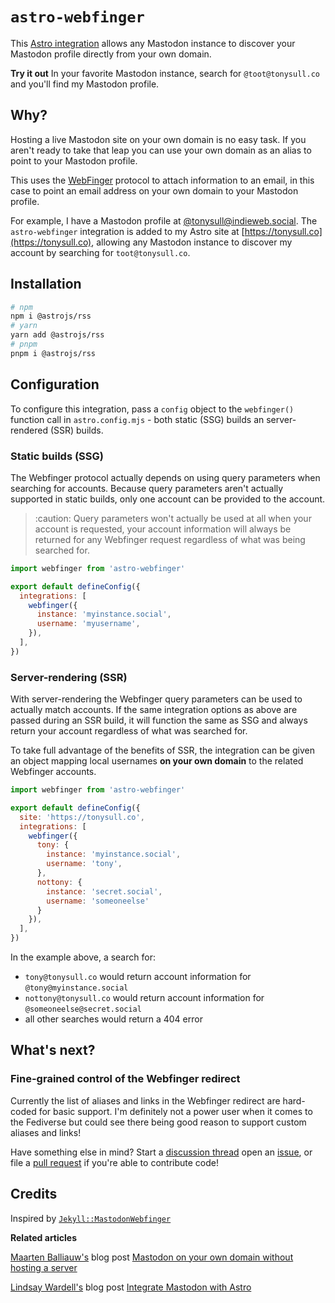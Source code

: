 # `astro-webfinger`

This [Astro integration](https://docs.astro.build/en/guides/integrations-guide/) allows any Mastodon instance to discover your Mastodon profile directly from your own domain.

**Try it out** In your favorite Mastodon instance, search for `@toot@tonysull.co` and you'll find my Mastodon profile.

## Why?

Hosting a live Mastodon site on your own domain is no easy task. If you aren't ready to take that leap you can use your own domain as an alias to point to your Mastodon profile.

This uses the [WebFinger](https://webfinger.net/) protocol to attach information to an email, in this case to point an email address on your own domain to your Mastodon profile.

For example, I have a Mastodon profile at [@tonysull@indieweb.social](https://indieweb.social/@tonysull). The `astro-webfinger` integration is added to my Astro site at [https://tonysull.co](https://tonysull.co), allowing any Mastodon instance to discover my account by searching for `toot@tonysull.co`.

## Installation

```bash
# npm
npm i @astrojs/rss
# yarn
yarn add @astrojs/rss
# pnpm
pnpm i @astrojs/rss
```

## Configuration


To configure this integration, pass a `config` object to the `webfinger()` function call in `astro.config.mjs` - both static (SSG) builds an server-rendered (SSR) builds.

### Static builds (SSG)

The Webfinger protocol actually depends on using query parameters when searching for accounts. Because query parameters aren't actually supported in static builds, only one account can be provided to the account.

> :caution: Query parameters won't actually be used at all when your account is requested, your account information will always be returned for any Webfinger request regardless of what was being searched for.


```js
import webfinger from 'astro-webfinger'

export default defineConfig({
  integrations: [
    webfinger({
      instance: 'myinstance.social',
      username: 'myusername',
    }),
  ],
})
```

### Server-rendering (SSR)

With server-rendering the Webfinger query parameters can be used to actually match accounts. If the same integration options as above are passed during an SSR build, it will function the same as SSG and always return your account regardless of what was searched for.

To take full advantage of the benefits of SSR, the integration can be given an object mapping local usernames **on your own domain** to the related Webfinger accounts.

```js
import webfinger from 'astro-webfinger'

export default defineConfig({
  site: 'https://tonysull.co',
  integrations: [
    webfinger({
      tony: {
        instance: 'myinstance.social',
        username: 'tony',
      },
      nottony: {
        instance: 'secret.social',
        username: 'someoneelse'
      }
    }),
  ],
})
```

In the example above, a search for:

- `tony@tonysull.co` would return account information for `@tony@myinstance.social`
- `nottony@tonysull.co` would return account information for `@someoneelse@secret.social`
- all other searches would return a 404 error

## What's next?

### Fine-grained control of the Webfinger redirect

Currently the list of aliases and links in the Webfinger redirect are hard-coded for basic support. I'm definitely not a power user when it comes to the Fediverse but could see there being good reason to support custom aliases and links!

Have something else in mind? Start a [discussion thread](https://github.com/tony-sull/astro-webfinger/discussions) open an [issue](https://github.com/tony-sull/astro-webfinger/issues), or file a [pull request](https://github.com/tony-sull/astro-webfinger/pulls) if you're able to contribute code!

## Credits

Inspired by [`Jekyll::MastodonWebfinger`](https://github.com/philnash/jekyll-mastodon_webfinger)

**Related articles**

[Maarten Balliauw's](https://maartenballiauw.be) blog post [Mastodon on your own domain without hosting a server](https://blog.maartenballiauw.be/post/2022/11/05/mastodon-own-donain-without-hosting-server.html)

[Lindsay Wardell's](https://lindsaykwardell.com) blog post [Integrate Mastodon with Astro](https://www.lindsaykwardell.com/blog/integrate-mastodon-with-astro)

